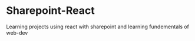 # Sharepoint-React
Learning projects using react with sharepoint and learning fundementals of web-dev
